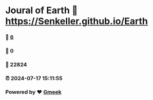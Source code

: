 # Joural of Earth :link: https://Senkeller.github.io/Earth 
### :page_facing_up: [6](https://Senkeller.github.io/Earth/tag.html) 
### :speech_balloon: 0 
### :hibiscus: 22824 
### :alarm_clock: 2024-07-17 15:11:55 
### Powered by :heart: [Gmeek](https://github.com/Meekdai/Gmeek)

